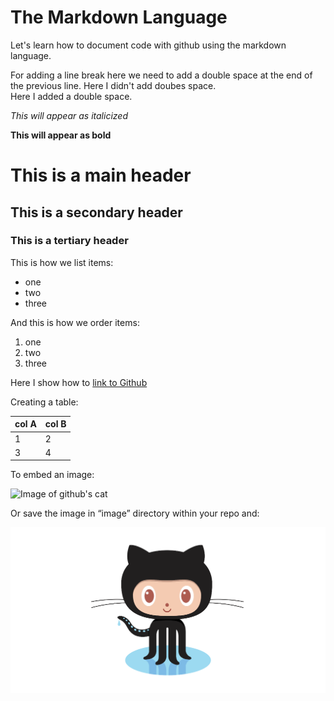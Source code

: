 # The Markdown Language
Let's learn how to document code with github using the markdown language. 

For adding a line break here we need to add a double space at the end of the previous line.
Here I didn't add doubes space.  
Here I added a double space.

*This will appear as italicized*

**This will appear as bold**

# This is a main header
## This is a secondary header
### This is a tertiary header

This is how we list items:
- one
- two
- three

And this is how we order items:

1.  one
2.  two
3.  three

Here I show how to [link to Github](https://github.com/)

Creating a table:

col A | col B
-------|--------
1 | 2
3 | 4

To embed an image:

![Image of github's cat](https://pbs.twimg.com/profile_images/616309728688238592/pBeeJQDQ.png)

Or save the image in “image” directory within your repo and:

![Image of github's cat](/github-octocat[1].png)
